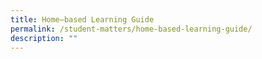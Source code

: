 ```yaml
---
title: Home–based Learning Guide
permalink: /student-matters/home-based-learning-guide/
description: ""
---
```

